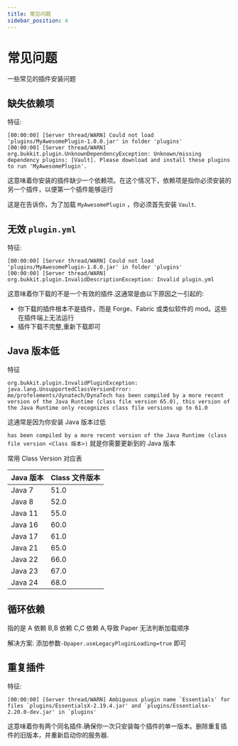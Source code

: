 ```yaml
---
title: 常见问题
sidebar_position: 4
---
```


# 常见问题

一些常见的插件安装问题

## 缺失依赖项

特征:

<!--markdownlint-disable line-length-->

```text
[00:00:00] [Server thread/WARN] Could not load 'plugins/MyAwesomePlugin-1.0.0.jar' in folder 'plugins'
[00:00:00] [Server thread/WARN] org.bukkit.plugin.UnknownDependencyException: Unknown/missing dependency plugins: [Vault]. Please download and install these plugins to run 'MyAwesomePlugin'.
```

<!--markdownlint-disable line-length-->

这意味着你安装的插件缺少一个依赖项。在这个情况下，依赖项是指你必须安装的另一个插件，以便第一个插件能够运行

这是在告诉你，为了加载 `MyAwesomePlugin` ，你必须首先安装 `Vault`.

## 无效 `plugin.yml`

特征:

<!--markdownlint-disable line-length-->

```text
[00:00:00] [Server thread/WARN] Could not load 'plugins/MyAwesomePlugin-1.0.0.jar' in folder 'plugins'
[00:00:00] [Server thread/WARN] org.bukkit.plugin.InvalidDescriptionException: Invalid plugin.yml
```

<!--markdownlint-disable line-length-->

这意味着你下载的不是一个有效的插件.这通常是由以下原因之一引起的:

* 你下载的插件根本不是插件，而是 Forge、Fabric 或类似软件的 mod。这些在插件端上无法运行
* 插件下载不完整,重新下载即可

## Java 版本低

特征

<!--markdownlint-disable line-length-->

```text
org.bukkit.plugin.InvalidPluginException: java.lang.UnsupportedClassVersionError: me/profelements/dynatech/DynaTech has been compiled by a more recent version of the Java Runtime (class file version 65.0), this version of the Java Runtime only recognizes class file versions up to 61.0
```

<!--markdownlint-disable line-length-->

这通常是因为你安装 Java 版本过低

`has been compiled by a more recent version of the Java Runtime (class file version <Class 版本>)` 就是你需要更新到的 Java 版本

常用 Class Version 对应表

| Java 版本 | Class 文件版本 |
|---------|------------|
| Java 7  | 51.0       |
| Java 8  | 52.0       |
| Java 11 | 55.0       |
| Java 16 | 60.0       |
| Java 17 | 61.0       |
| Java 21 | 65.0       |
| Java 22 | 66.0       |
| Java 23 | 67.0       |
| Java 24 | 68.0       |

## 循环依赖

指的是 A 依赖 B,B 依赖 C,C 依赖 A,导致 Paper 无法判断加载顺序

解决方案: 添加参数`-Dpaper.useLegacyPluginLoading=true` 即可

## 重复插件

特征:

<!--markdownlint-disable line-length-->

```text
[00:00:00] [Server thread/WARN] Ambiguous plugin name `Essentials' for files `plugins/EssentialsX-2.19.4.jar' and `plugins/Essentialsx-2.20.0-dev.jar' in `plugins'
```

<!--markdownlint-disable line-length-->

这意味着你有两个同名插件.确保你一次只安装每个插件的单一版本。删除重复插件的旧版本，并重新启动你的服务器.
